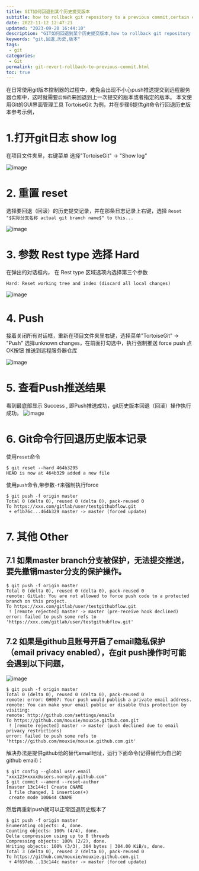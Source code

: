 ```yaml
---
title: GIT如何回退到某个历史提交版本
subtitle: how to rollback git repository to a previous commit,certain commit,specify commit
date: 2022-11-12 12:47:21
updated: "2023-09-20 16:44:10"
description: "GIT如何回退到某个历史提交版本,how to rollback git repository to a previous commit,certain commit,specify commit"
keywords: "git,回退,历史,版本"
tags: 
 - git
categories:
 - Git
permalink: git-revert-rollback-to-previous-commit.html
toc: true
---
```

在日常使用git版本控制器的过程中，难免会出现不小心push推送提交到远程服务器仓库中，这时就需要`后悔药`来回退到上一次提交的版本或者指定的版本。
本文使用Git的GUI界面管理工具 TortoiseGit 为例，并在步骤6提供git命令行回退历史版本参考示例，
# 1.打开git日志 show log
在项目文件夹里，右键菜单 选择"TortoiseGit" -> "Show log"

![image](https://raw.githubusercontent.com/mouxie/mouxie.github.com/images/git-revert-rollback-to-previous-commit/show%20git%20logs.png)

# 2. 重置 reset
选择要回退（回滚）的历史提交记录，并在那条日志记录上右键，选择 `Reset "$实际分支名称 actual git branch name$" to this...`

![image](https://raw.githubusercontent.com/mouxie/mouxie.github.com/images/git-revert-rollback-to-previous-commit/git%20reset.png)

# 3. 参数 Rest type 选择 Hard
在弹出的对话框内， 在 Rest type 区域选项内选择第三个参数 
<!-- more -->
```
Hard: Reset working tree and index (discard all local changes)
```
![image](https://raw.githubusercontent.com/mouxie/mouxie.github.com/images/git-revert-rollback-to-previous-commit/git%20reset%20parameter.png)

# 4. Push
接着关闭所有对话框，重新在项目文件夹里右键，选择菜单"TortoiseGit" -> "Push"
选择unknown changes，在前面打勾选中，执行强制推送 force push
点OK按钮 推送到远程服务器仓库

![image](https://raw.githubusercontent.com/mouxie/mouxie.github.com/images/git-revert-rollback-to-previous-commit/git%20push%20parameter.png)

# 5. 查看Push推送结果
看到最底部显示 Success , 即Push推送成功，git历史版本回退（回滚）操作执行成功。
![image](https://raw.githubusercontent.com/mouxie/mouxie.github.com/images/git-revert-rollback-to-previous-commit/git%20push%20result.png)

# 6. Git命令行回退历史版本记录
使用`reset`命令
```
$ git reset --hard 464b3295
HEAD is now at 464b329 added a new file
```
使用`push`命令,带参数`-f`来强制执行force  
```
$ git push -f origin master
Total 0 (delta 0), reused 0 (delta 0), pack-reused 0
To https://xxx.com/gitlab/user/testgithubflow.git
 + ef1b76c...464b329 master -> master (forced update)
```

# 7. 其他 Other
## 7.1 如果master branch分支被保护，无法提交推送，要先撤销master分支的保护操作。
```
$ git push -f origin master
Total 0 (delta 0), reused 0 (delta 0), pack-reused 0
remote: GitLab: You are not allowed to force push code to a protected branch on this project.
To https://xxx.com/gitlab/user/testgithubflow.git
 ! [remote rejected] master -> master (pre-receive hook declined)
error: failed to push some refs to 'https://xxx.com/gitlab/user/testgithubflow.git'
```

## 7.2 如果是github且账号开启了email隐私保护（email privacy enabled），在git push操作时可能会遇到以下问题，
![image](https://raw.githubusercontent.com/mouxie/mouxie.github.com/images/git-revert-rollback-to-previous-commit/github%20email%20privacy%20restrictions.png)
```
$ git push -f origin master
Total 0 (delta 0), reused 0 (delta 0), pack-reused 0
remote: error: GH007: Your push would publish a private email address.
remote: You can make your email public or disable this protection by visiting:
remote: http://github.com/settings/emails
To https://github.com/mouxie/mouxie.github.com.git
 ! [remote rejected] master -> master (push declined due to email privacy restrictions)
error: failed to push some refs to 'https://github.com/mouxie/mouxie.github.com.git'
```
解决办法是提供github给的替代email地址，运行下面命令(记得替代为自己的github email)：
```
$ git config --global user.email "xxx123+xxxx@users.noreply.github.com"
$ git commit --amend --reset-author
[master 13c144c] Create CNAME
 1 file changed, 1 insertion(+)
 create mode 100644 CNAME
```
然后再重新push就可以正常回退历史版本了
```
$ git push -f origin master
Enumerating objects: 4, done.
Counting objects: 100% (4/4), done.
Delta compression using up to 8 threads
Compressing objects: 100% (2/2), done.
Writing objects: 100% (3/3), 304 bytes | 304.00 KiB/s, done.
Total 3 (delta 0), reused 2 (delta 0), pack-reused 0
To https://github.com/mouxie/mouxie.github.com.git
 + 4f697eb...13c144c master -> master (forced update)
```

